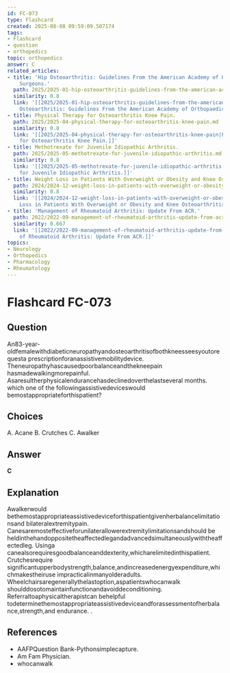 ```yaml
---
id: FC-073
type: Flashcard
created: 2025-08-08 09:59:09.507174
tags:
- Flashcard
- question
- orthopedics
topic: orthopedics
answer: C
related_articles:
- title: 'Hip Osteoarthritis: Guidelines From the American Academy of Orthopaedic
    Surgeons.'
  path: 2025/2025-01-hip-osteoarthritis-guidelines-from-the-american-academy-of-o.md
  similarity: 0.8
  link: '[[2025/2025-01-hip-osteoarthritis-guidelines-from-the-american-academy-of-o|Hip
    Osteoarthritis: Guidelines From the American Academy of Orthopaedic Surgeons.]]'
- title: Physical Therapy for Osteoarthritis Knee Pain.
  path: 2025/2025-04-physical-therapy-for-osteoarthritis-knee-pain.md
  similarity: 0.8
  link: '[[2025/2025-04-physical-therapy-for-osteoarthritis-knee-pain|Physical Therapy
    for Osteoarthritis Knee Pain.]]'
- title: Methotrexate for Juvenile Idiopathic Arthritis.
  path: 2025/2025-05-methotrexate-for-juvenile-idiopathic-arthritis.md
  similarity: 0.8
  link: '[[2025/2025-05-methotrexate-for-juvenile-idiopathic-arthritis|Methotrexate
    for Juvenile Idiopathic Arthritis.]]'
- title: Weight Loss in Patients With Overweight or Obesity and Knee Osteoarthritis.
  path: 2024/2024-12-weight-loss-in-patients-with-overweight-or-obesity-and-knee.md
  similarity: 0.8
  link: '[[2024/2024-12-weight-loss-in-patients-with-overweight-or-obesity-and-knee|Weight
    Loss in Patients With Overweight or Obesity and Knee Osteoarthritis.]]'
- title: 'Management of Rheumatoid Arthritis: Update From ACR.'
  path: 2022/2022-09-management-of-rheumatoid-arthritis-update-from-acr.md
  similarity: 0.667
  link: '[[2022/2022-09-management-of-rheumatoid-arthritis-update-from-acr|Management
    of Rheumatoid Arthritis: Update From ACR.]]'
topics:
- Neurology
- Orthopedics
- Pharmacology
- Rheumatology
---
```


# Flashcard FC-073

## Question

An83-year-oldfemalewithdiabeticneuropathyandosteoarthritisofbothkneesseesyoutorequesta prescriptionforanassistivemobilitydevice. Theneuropathyhascausedpoorbalanceandthekneepain hasmadewalkingmorepainful. Asaresultherphysicalendurancehasdeclinedoverthelastseveral months. which one of the followingassistivedeviceswould bemostappropriateforthispatient?

## Choices

A. Acane
B. Crutches
C. Awalker

## Answer

**C**

## Explanation

Awalkerwould bethemostappropriateassistivedeviceforthispatientgivenherbalancelimitationsand bilateralextremitypain. Canesaremosteffectiveforunilaterallowerextremitylimitationsandshould be heldinthehandoppositetheaffectedlegandadvancedsimultaneouslywiththeaffectedleg. Usinga canealsorequiresgoodbalanceanddexterity,whicharelimitedinthispatient. Crutchesrequire significantupperbodystrength,balance,andincreasedenergyexpenditure,whichmakestheiruse impracticalinmanyolderadults. Wheelchairsaregenerallythelastoption,aspatientswhocanwalk shoulddosotomaintainfunctionandavoiddeconditioning. Referraltoaphysicaltherapistcan behelpful todeterminethemostappropriateassistivedeviceandforassessmentofherbalance,strength,and endurance. .

## References

- AAFPQuestion Bank-Pythonsimplecapture.
- Am Fam Physician.
- whocanwalk

